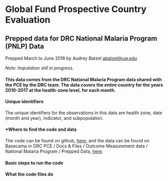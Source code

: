 # Global Fund Prospective Country Evaluation
## Prepped data for DRC National Malaria Program (PNLP) Data

Prepped March to June 2018 by Audrey Batzel abatzel@uw.edu

*Note: Imputation still in progress.*
  
#### This data comes from the DRC National Malaria Program data shared with the PCE by the DRC team.  The data covers the entire country for the years 2010-2017 at the health-zone level, for each month.

#### **Unique identifiers**
The unique identifiers for the observations in this data are health zone, date (month and year), indicator, and subpopulation.

#### ***Where to find the code and data**
The code can be found on github, [here](https://github.com/ihmeuw/gf/tree/develop/outcome_measurement/malaria/cod), and the data can be found on Basecamp in DRC PCE / Docs & Files / Outcome Measurement data / National Malaria Program / Prepped Data, [here](https://3.basecamp.com/3769859/buckets/4025874/vaults/1131529751).

#### **Basic steps to run the code**

#### **What the code files do**